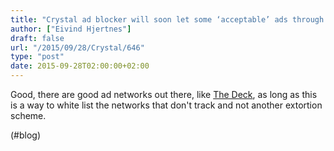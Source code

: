 ```yaml
---
title: "Crystal ad blocker will soon let some ‘acceptable’ ads through by default | iMore"
author: ["Eivind Hjertnes"]
draft: false
url: "/2015/09/28/Crystal/646"
type: "post"
date: 2015-09-28T02:00:00+02:00
---
```


Good, there are good ad networks out there, like
[The Deck](http://decknetwork.net), as long as this is a way to white
list the networks that don't track and not another extortion scheme.

(#blog)
